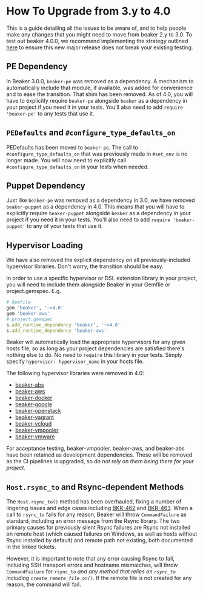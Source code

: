 # How To Upgrade from 3.y to 4.0

This is a guide detailing all the issues to be aware of, and to help people make any changes that you might need to move from beaker 2.y to 3.0. To test out beaker 4.0.0, we recommend implementing the strategy outlined [here](test_arbitrary_beaker_versions.md) to ensure this new major release does not break your existing testing.

## PE Dependency

In Beaker 3.0.0, `beaker-pe` was removed as a dependency. A mechanism to automatically include that module, if available, was added for convenience and to ease the transition. That shim has been removed. As of 4.0, you will have to explicitly require `beaker-pe` alongside `beaker` as a dependency in your project if you need it in your tests. You'll also need to add `require 'beaker-pe'` to any tests that use it.

## `PEDefaults` and `#configure_type_defaults_on`

PEDefaults has been moved to `beaker-pe`. The call to `#configure_type_defaults_on` that was previously made in `#set_env` is no longer made. You will now need to explicitly call `#configure_type_defaults_on` in your tests when needed.

## Puppet Dependency

Just like `beaker-pe` was removed as a dependency in 3.0, we have removed `beaker-puppet` as a dependency in 4.0. This means that you will have to explicitly require `beaker-puppet` alongside `beaker` as a dependency in your project if you need it in your tests. You'll also need to add `require 'beaker-puppet'` to any of your tests that use it.

## Hypervisor Loading

We have also removed the explicit dependency on all previously-included hypervisor libraries. Don't worry, the transition should be easy.

In order to use a specific hypervisor or DSL extension library in your project, you will need to include them alongside Beaker in your Gemfile or project.gemspec. E.g.

```ruby
# Gemfile
gem 'beaker', '~>4.0'
gem 'beaker-aws'
# project.gemspec
s.add_runtime_dependency 'beaker', '~>4.0'
s.add_runtime_dependency 'beaker-aws'
```

Beaker will automatically load the appropriate hypervisors for any given hosts file, so as long as your project dependencies are satisfied there's nothing else to do. No need to `require` this library in your tests. Simply specify `hypervisor: hypervisor_name` in your hosts file.

The following hypervisor libraries were removed in 4.0:

- [beaker-abs](github.com/puppetlabs/beaker-abs)
- [beaker-aws](github.com/puppetlabs/beaker-aws)
- [beaker-docker](github.com/puppetlabs/beaker-docker)
- [beaker-google](github.com/puppetlabs/beaker-google)
- [beaker-openstack](github.com/puppetlabs/beaker-openstack)
- [beaker-vagrant](github.com/puppetlabs/beaker-vagrant)
- [beaker-vcloud](github.com/puppetlabs/beaker-vcloud)
- [beaker-vmpooler](github.com/puppetlabs/beaker-vmpooler)
- [beaker-vmware](github.com/puppetlabs/beaker-vmware)

For acceptance testing, beaker-vmpooler, beaker-aws, and beaker-abs have been retained as development dependencies. These will be removed as the CI pipelines is upgraded, so _do not rely on them being there for your project_.

## `Host.rsync_to` and Rsync-dependent Methods

The `Host.rsync_to()` method has been overhauled, fixing a number of lingering issues and edge cases including [BKR-462](http://tickets.puppetlabs.com/browse/BKR-462) and [BKR-463](http://tickets.puppetlabs.com/browse/BKR-463). When a call to `rsync_to` fails for any reason, Beaker will throw `CommandFailure` as standard, including an error message from the Rsync library. The two primary causes for previously silent Rsync failures are Rsync not installed on remote host (which caused failures on Windows, as well as hosts without Rsync installed by default) and remote path not existing, both documented in the linked tickets.

However, it is important to note that any error causing Rsync to fail, including SSH transport errors and hostname mismatches, will throw `CommandFailure` for `rsync_to` _and any method that relies on `rsync_to` including `create_remote_file_on()`_. If the remote file is not created for any reason, the command will fail.
